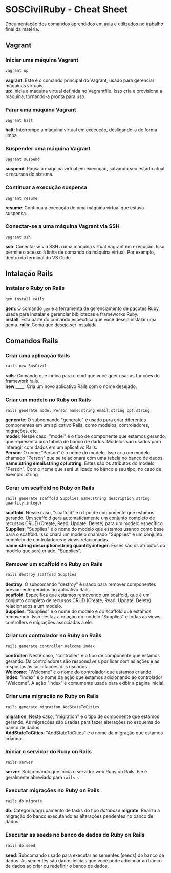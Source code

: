 # SOSCivilRuby - Cheat Sheet

Documentação dos comandos aprendidos em aula e utilizados no trabalho final da matéria.

## Vagrant
### Iniciar uma máquina Vagrant
    vagrant up
**vagrant**: Este é o comando principal do Vagrant, usado para gerenciar máquinas virtuais.<br />
**up**: Inicia a máquina virtual definida no Vagrantfile. Isso cria e provisiona a máquina, tornando-a pronta para uso.

### Parar uma máquina Vagrant
    vagrant halt
**halt**: Interrompe a máquina virtual em execução, desligando-a de forma limpa.

### Suspender uma máquina Vagrant
    vagrant suspend
**suspend**: Pausa a máquina virtual em execução, salvando seu estado atual e recursos do sistema.

### Continuar a execução suspensa
    vagrant resume
**resume**: Continua a execução de uma máquina virtual que estava suspensa.

### Conectar-se a uma máquina Vagrant via SSH
    vagrant ssh
**ssh**: Conecta-se via SSH a uma máquina virtual Vagrant em execução. Isso permite o acesso à linha de comando da máquina virtual. Por exemplo, dentro do terminal do VS Code

## Intalação Rails
### Instalar o Ruby on Rails
    gem install rails
**gem**: O comando `gem` é a ferramenta de gerenciamento de pacotes Ruby, usada para instalar e gerenciar bibliotecas e frameworks Ruby.<br />
**install**: Esta parte do comando especifica que você deseja instalar uma gema.
**rails**: Gema que deseja ser instalada.

## Comandos Rails
### Criar uma aplicação Rails
    rails new SosCivil
**rails**: Comando que indica para o cmd que você quer usar as funções do framework rails.<br />
**new ____**: Cria um novo aplicativo Rails com o nome desejado.

### Criar um modelo no Ruby on Rails
    rails generate model Person name:string email:string cpf:string
**generate**: O subcomando "generate" é usado para criar diferentes componentes em um aplicativo Rails, como modelos, controladores, migrações, etc.<br />
**model**: Nesse caso, "model" é o tipo de componente que estamos gerando, que representa uma tabela de banco de dados. Modelos são usados para interagir com dados em um aplicativo Rails.<br />
**Person**: O nome "Person" é o nome do modelo. Isso cria um modelo chamado "Person" que se relacionará com uma tabela no banco de dados.<br />
**name:string email:string cpf:string**: Estes são os atributos do modelo "Person". Com o nome que será utilizado no banco e seu tipo, no caso de exemplo: string

### Gerar um scaffold no Ruby on Rails
    rails generate scaffold Supplies name:string description:string quantity:integer
**scaffold**: Nesse caso, "scaffold" é o tipo de componente que estamos gerando. Um scaffold gera automaticamente um conjunto completo de recursos CRUD (Create, Read, Update, Delete) para um modelo específico.<br />
**Supplies**: "Supplies" é o nome do modelo que estamos usando como base para o scaffold. Isso criará um modelo chamado "Supplies" e um conjunto completo de controladores e views relacionadas.<br />
**name:string description:string quantity:integer**: Esses são os atributos do modelo que será criado, "Supplies".

### Remover um scaffold no Ruby on Rails
    rails destroy scaffold Supplies
**destroy**: O subcomando "destroy" é usado para remover componentes previamente gerados no aplicativo Rails.<br />
**scaffold**: Especifica que estamos removendo um scaffold, que é um conjunto completo de recursos CRUD (Create, Read, Update, Delete) relacionados a um modelo.<br />
**Supplies**: "Supplies" é o nome do modelo e do scaffold que estamos removendo. Isso desfaz a criação do modelo "Supplies" e todas as views, controllers e migrações associadas a ele.

### Criar um controlador no Ruby on Rails
    rails generate controller Welcome index
**controller**: Neste caso, "controller" é o tipo de componente que estamos gerando. Os controladores são responsáveis por lidar com as ações e as respostas às solicitações dos usuários.<br />
**Welcome**: "Welcome" é o nome do controlador que estamos criando.<br />
**index**: "index" é o nome da ação que estamos adicionando ao controlador "Welcome". A ação "index" é comumente usada para exibir a página inicial.

### Criar uma migração no Ruby on Rails
    rails generate migration AddStateToCities
**migration**: Neste caso, "migration" é o tipo de componente que estamos gerando. As migrações são usadas para fazer alterações no esquema do banco de dados.<br />
**AddStateToCities**: "AddStateToCities" é o nome da migração que estamos criando.<br />

### Iniciar o servidor do Ruby on Rails
    rails server
**server**: Subcomando que inicia o servidor web Ruby on Rails. Ele é geralmente abreviado para `rails s`.

### Executar migrações no Ruby on Rails
    rails db:migrate
**db**: Categoria/agrupamento de tasks do tipo *database*
**migrate**: Realiza a migração do banco executando as alterações pendentes no banco de dados

### Executar as seeds no banco de dados do Ruby on Rails
    rails db:seed
**seed**: Subcomando usado para executar as sementes (seeds) do banco de dados. As sementes são dados iniciais que você pode adicionar ao banco de dados ao criar ou redefinir o banco de dados.
